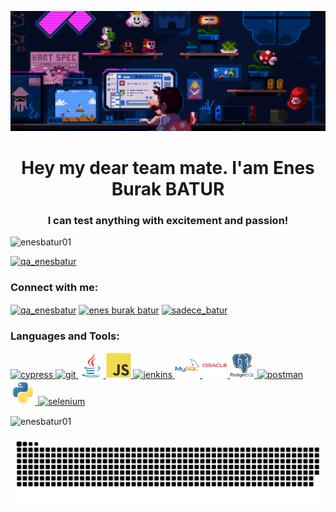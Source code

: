 ![MasterHead](https://raw.githubusercontent.com/mosh3eb/Portfolio_Page/main/images/bg.gif)<h1 align="center">Hey my dear team mate. I'am Enes Burak BATUR</h1>
<h3 align="center">I can test anything with excitement and passion!</h3>

<p align="left"> <img src="https://komarev.com/ghpvc/?username=enesbatur01&label=Profile%20views&color=0e75b6&style=flat" alt="enesbatur01" /> </p>

<p align="left"> <a href="https://twitter.com/qa_enesbatur" target="blank"><img src="https://img.shields.io/twitter/follow/qa_enesbatur?logo=twitter&style=for-the-badge" alt="qa_enesbatur" /></a> </p>

<h3 align="left">Connect with me:</h3>
<p align="left">
<a href="https://twitter.com/qa_enesbatur" target="blank"><img align="center" src="https://raw.githubusercontent.com/rahuldkjain/github-profile-readme-generator/master/src/images/icons/Social/twitter.svg" alt="qa_enesbatur" height="30" width="40" /></a>
<a href="https://linkedin.com/in/enesburakbatur" target="blank"><img align="center" src="https://raw.githubusercontent.com/rahuldkjain/github-profile-readme-generator/master/src/images/icons/Social/linked-in-alt.svg" alt="enes burak batur" height="30" width="40" /></a>
<a href="https://instagram.com/sadece_batur" target="blank"><img align="center" src="https://raw.githubusercontent.com/rahuldkjain/github-profile-readme-generator/master/src/images/icons/Social/instagram.svg" alt="sadece_batur" height="30" width="40" /></a>
</p>

<h3 align="left">Languages and Tools:</h3>
<p align="left"> <a href="https://www.cypress.io" target="_blank" rel="noreferrer"> <img src="https://raw.githubusercontent.com/simple-icons/simple-icons/6e46ec1fc23b60c8fd0d2f2ff46db82e16dbd75f/icons/cypress.svg" alt="cypress" width="40" height="40"/> </a> <a href="https://git-scm.com/" target="_blank" rel="noreferrer"> <img src="https://www.vectorlogo.zone/logos/git-scm/git-scm-icon.svg" alt="git" width="40" height="40"/> </a> <a href="https://www.java.com" target="_blank" rel="noreferrer"> <img src="https://raw.githubusercontent.com/devicons/devicon/master/icons/java/java-original.svg" alt="java" width="40" height="40"/> </a> <a href="https://developer.mozilla.org/en-US/docs/Web/JavaScript" target="_blank" rel="noreferrer"> <img src="https://raw.githubusercontent.com/devicons/devicon/master/icons/javascript/javascript-original.svg" alt="javascript" width="40" height="40"/> </a> <a href="https://www.jenkins.io" target="_blank" rel="noreferrer"> <img src="https://www.vectorlogo.zone/logos/jenkins/jenkins-icon.svg" alt="jenkins" width="40" height="40"/> </a> <a href="https://www.mysql.com/" target="_blank" rel="noreferrer"> <img src="https://raw.githubusercontent.com/devicons/devicon/master/icons/mysql/mysql-original-wordmark.svg" alt="mysql" width="40" height="40"/> </a> <a href="https://www.oracle.com/" target="_blank" rel="noreferrer"> <img src="https://raw.githubusercontent.com/devicons/devicon/master/icons/oracle/oracle-original.svg" alt="oracle" width="40" height="40"/> </a> <a href="https://www.postgresql.org" target="_blank" rel="noreferrer"> <img src="https://raw.githubusercontent.com/devicons/devicon/master/icons/postgresql/postgresql-original-wordmark.svg" alt="postgresql" width="40" height="40"/> </a> <a href="https://postman.com" target="_blank" rel="noreferrer"> <img src="https://www.vectorlogo.zone/logos/getpostman/getpostman-icon.svg" alt="postman" width="40" height="40"/> </a> <a href="https://www.python.org" target="_blank" rel="noreferrer"> <img src="https://raw.githubusercontent.com/devicons/devicon/master/icons/python/python-original.svg" alt="python" width="40" height="40"/> </a> <a href="https://www.selenium.dev" target="_blank" rel="noreferrer"> <img src="https://raw.githubusercontent.com/detain/svg-logos/780f25886640cef088af994181646db2f6b1a3f8/svg/selenium-logo.svg" alt="selenium" width="40" height="40"/> </a> </p>

<p><img align="center" src="https://github-readme-streak-stats.herokuapp.com/?user=enesbatur01&" alt="enesbatur01" /></p>


<picture>
  <source media="(prefers-color-scheme: dark)" srcset="https://raw.githubusercontent.com/enesbatur01/enesbatur01/output/github-contribution-grid-snake-dark.svg">
  <source media="(prefers-color-scheme: light)" srcset="https://raw.githubusercontent.com/enesbatur01/enesbatur01/output/github-contribution-grid-snake.svg">
  <img alt="github contribution grid snake animation" src="https://raw.githubusercontent.com/enesbatur01/enesbatur01/output/github-contribution-grid-snake.svg">
</picture>

